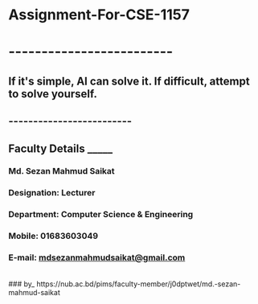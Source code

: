 # Assignment-For-CSE-1157 
# -------------------------
## If it's simple, AI can solve it. If difficult, attempt to solve yourself.
## ------------------------- 
## Faculty Details _____ </br>
### Md. Sezan Mahmud Saikat <br>
### Designation: Lecturer <br>
### Department: Computer Science & Engineering <br>
### Mobile: 01683603049 <br>
### E-mail: mdsezanmahmudsaikat@gmail.com <br>
<br>
### by_ https://nub.ac.bd/pims/faculty-member/j0dptwet/md.-sezan-mahmud-saikat <br>
